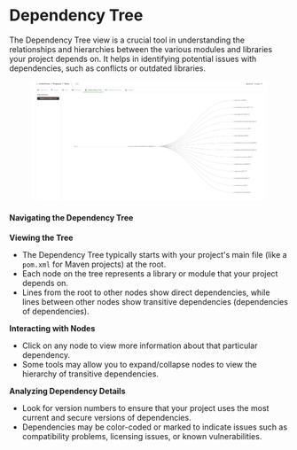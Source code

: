 # Dependency Tree

The Dependency Tree view is a crucial tool in understanding the relationships and hierarchies between the various modules and libraries your project depends on. It helps in identifying potential issues with dependencies, such as conflicts or outdated libraries.

<figure><img src="../../.gitbook/assets/image (12).png" alt=""><figcaption></figcaption></figure>

#### Navigating the Dependency Tree

**Viewing the Tree**

* The Dependency Tree typically starts with your project's main file (like a `pom.xml` for Maven projects) at the root.
* Each node on the tree represents a library or module that your project depends on.
* Lines from the root to other nodes show direct dependencies, while lines between other nodes show transitive dependencies (dependencies of dependencies).

**Interacting with Nodes**

* Click on any node to view more information about that particular dependency.
* Some tools may allow you to expand/collapse nodes to view the hierarchy of transitive dependencies.

**Analyzing Dependency Details**

* Look for version numbers to ensure that your project uses the most current and secure versions of dependencies.
* Dependencies may be color-coded or marked to indicate issues such as compatibility problems, licensing issues, or known vulnerabilities.

